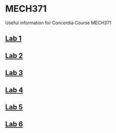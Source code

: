 # MECH371
Useful information for Concordia Course MECH371

## [Lab 1](lab1.md)
## [Lab 2](lab2.md)
## [Lab 3](lab3.md)
## [Lab 4](lab4.md)
## [Lab 5](lab5.md)
## [Lab 6](lab6.md)